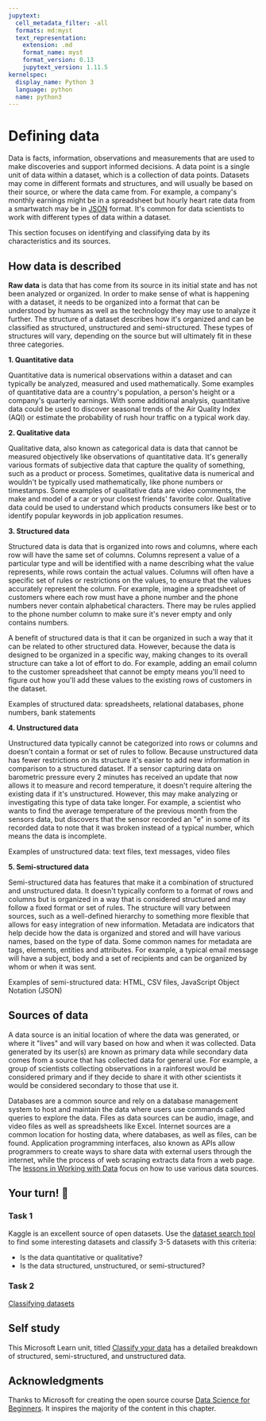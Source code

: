 ```yaml
---
jupytext:
  cell_metadata_filter: -all
  formats: md:myst
  text_representation:
    extension: .md
    format_name: myst
    format_version: 0.13
    jupytext_version: 1.11.5
kernelspec:
  display_name: Python 3
  language: python
  name: python3
---
```


# Defining data

Data is facts, information, observations and measurements that are used to make discoveries and support informed decisions. A data point is a single unit of data within a dataset, which is a collection of data points. Datasets may come in different formats and structures, and will usually be based on their source, or where the data came from. For example, a company's monthly earnings might be in a spreadsheet but hourly heart rate data from a smartwatch may be in [JSON](https://stackoverflow.com/a/383699) format. It's common for data scientists to work with different types of data within a dataset.

This section focuses on identifying and classifying data by its characteristics and its sources.

## How data is described

**Raw data** is data that has come from its source in its initial state and has not been analyzed or organized. In order to make sense of what is happening with a dataset, it needs to be organized into a format that can be understood by humans as well as the technology they may use to analyze it further. The structure of a dataset describes how it's organized and can be classified as structured, unstructured and semi-structured. These types of structures will vary, depending on the source but will ultimately fit in these three categories.

**1\. Quantitative data**

Quantitative data is numerical observations within a dataset and can typically be analyzed, measured and used mathematically. Some examples of quantitative data are a country's population, a person's height or a company's quarterly earnings. With some additional analysis, quantitative data could be used to discover seasonal trends of the Air Quality Index (AQI) or estimate the probability of rush hour traffic on a typical work day.

**2\. Qualitative data**

Qualitative data, also known as categorical data is data that cannot be measured objectively like observations of quantitative data. It's generally various formats of subjective data that capture the quality of something, such as a product or process. Sometimes, qualitative data is numerical and wouldn't be typically used mathematically, like phone numbers or timestamps. Some examples of qualitative data are video comments, the make and model of a car or your closest friends' favorite color. Qualitative data could be used to understand which products consumers like best or to identify popular keywords in job application resumes.

**3\. Structured data**

Structured data is data that is organized into rows and columns, where each row will have the same set of columns. Columns represent a value of a particular type and will be identified with a name describing what the value represents, while rows contain the actual values. Columns will often have a specific set of rules or restrictions on the values, to ensure that the values accurately represent the column. For example, imagine a spreadsheet of customers where each row must have a phone number and the phone numbers never contain alphabetical characters. There may be rules applied to the phone number column to make sure it's never empty and only contains numbers.

A benefit of structured data is that it can be organized in such a way that it can be related to other structured data. However, because the data is designed to be organized in a specific way, making changes to its overall structure can take a lot of effort to do. For example, adding an email column to the customer spreadsheet that cannot be empty means you'll need to figure out how you'll add these values to the existing rows of customers in the dataset.

Examples of structured data: spreadsheets, relational databases, phone numbers, bank statements

**4\. Unstructured data**

Unstructured data typically cannot be categorized into rows or columns and doesn't contain a format or set of rules to follow. Because unstructured data has fewer restrictions on its structure it's easier to add new information in comparison to a structured dataset. If a sensor capturing data on barometric pressure every 2 minutes has received an update that now allows it to measure and record temperature, it doesn't require altering the existing data if it's unstructured. However, this may make analyzing or investigating this type of data take longer. For example, a scientist who wants to find the average temperature of the previous month from the sensors data, but discovers that the sensor recorded an "e" in some of its recorded data to note that it was broken instead of a typical number, which means the data is incomplete.

Examples of unstructured data: text files, text messages, video files

**5\. Semi-structured data**

Semi-structured data has features that make it a combination of structured and unstructured data. It doesn't typically conform to a format of rows and columns but is organized in a way that is considered structured and may follow a fixed format or set of rules. The structure will vary between sources, such as a well-defined hierarchy to something more flexible that allows for easy integration of new information. Metadata are indicators that help decide how the data is organized and stored and will have various names, based on the type of data. Some common names for metadata are tags, elements, entities and attributes. For example, a typical email message will have a subject, body and a set of recipients and can be organized by whom or when it was sent.

Examples of semi-structured data: HTML, CSV files, JavaScript Object Notation (JSON)

## Sources of data

A data source is an initial location of where the data was generated, or where it "lives" and will vary based on how and when it was collected. Data generated by its user(s) are known as primary data while secondary data comes from a source that has collected data for general use. For example, a group of scientists collecting observations in a rainforest would be considered primary and if they decide to share it with other scientists it would be considered secondary to those that use it. 

Databases are a common source and rely on a database management system to host and maintain the data where users use commands called queries to explore the data. Files as data sources can be audio, image, and video files as well as spreadsheets like Excel. Internet sources are a common location for hosting data, where databases, as well as files, can be found. Application programming interfaces, also known as APIs allow programmers to create ways to share data with external users through the internet, while the process of web scraping extracts data from a web page. The [lessons in Working with Data](/2-Working-With-Data) focus on how to use various data sources.

## Your turn! 🚀

### Task 1

Kaggle is an excellent source of open datasets. Use the [dataset search tool](https://www.kaggle.com/datasets) to find some interesting datasets and classify 3-5 datasets with this criteria:

- Is the data quantitative or qualitative?
- Is the data structured, unstructured, or semi-structured?

### Task 2

[Classifying datasets](../assignments/data-science/classifying-datasets.md)

## Self study

This Microsoft Learn unit, titled [Classify your data](https://docs.microsoft.com/en-us/learn/modules/choose-storage-approach-in-azure/2-classify-data) has a detailed breakdown of structured, semi-structured, and unstructured data.

## Acknowledgments

Thanks to Microsoft for creating the open source course [Data Science for Beginners](https://github.com/microsoft/Data-Science-For-Beginners). It inspires the majority of the content in this chapter.

